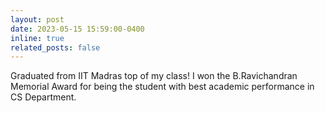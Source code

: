```yaml
---
layout: post
date: 2023-05-15 15:59:00-0400
inline: true
related_posts: false
---
```


Graduated from IIT Madras top of my class! I won the B.Ravichandran Memorial Award for being the student with best academic performance in CS Department.  

